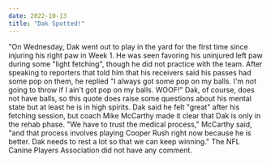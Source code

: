 ```yaml
---
date: 2022-10-13
title: "Dak Spotted!"
---
```

"On Wednesday, Dak went out to play in the yard for the first time since injuring his right paw in Week 1. He was seen favoring his uninjured left paw during some "light fetching", though he did not practice with the team.  After speaking to reporters that told him that his receivers said his passes had some pop on them, he replied "I always got some pop on my balls. I'm not going to throw if I ain't got pop on my balls. WOOF!" Dak, of course, does not have balls, so this quote does raise some questions about his mental state but at least he is in high spirits. Dak said he felt "great" after his fetching session, but coach Mike McCarthy made it clear that Dak is only in the rehab phase. "We have to trust the medical process," McCarthy said, "and that process involves playing Cooper Rush right now because he is better. Dak needs to rest a lot so that we can keep winning." The NFL Canine Players Association did not have any comment.
